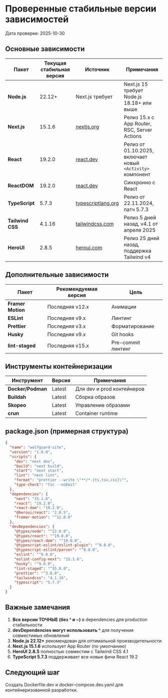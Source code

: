 # Проверенные стабильные версии зависимостей

Дата проверки: 2025-10-30

## Основные зависимости

| Пакет            | Текущая стабильная версия | Источник                                              | Примечания                                                 |
| ---------------- | ------------------------- | ----------------------------------------------------- | ---------------------------------------------------------- |
| **Node.js**      | 22.12+                    | Next.js требует                                       | Next.js 15 требует Node.js 18.18+ или выше                 |
| **Next.js**      | 15.1.6                    | [nextjs.org](https://nextjs.org/docs)                 | Релиз 15.x с App Router, RSC, Server Actions               |
| **React**        | 19.2.0                    | [react.dev](https://react.dev/versions)               | Релиз от 01.10.2025, включает новый `<Activity>` компонент |
| **ReactDOM**     | 19.2.0                    | [react.dev](https://react.dev/versions)               | Синхронно с React                                          |
| **TypeScript**   | 5.7.3                     | [typescriptlang.org](https://www.typescriptlang.org/) | Релиз от 22.11.2024, патч 5.7.3                            |
| **Tailwind CSS** | 4.1.16                    | [tailwindcss.com](https://tailwindcss.com/)           | Релиз 5 дней назад, v4.1 от апреля 2025                    |
| **HeroUI**       | 2.8.5                     | [heroui.com](https://www.heroui.com/)                 | Релиз 25 дней назад, поддержка Tailwind v4                 |

## Дополнительные зависимости

| Пакет             | Рекомендуемая версия | Цель               |
| ----------------- | -------------------- | ------------------ |
| **Framer Motion** | Последняя v12.x      | Анимации           |
| **ESLint**        | Последняя v9.x       | Линтинг            |
| **Prettier**      | Последняя v3.x       | Форматирование     |
| **Husky**         | Последняя v9.x       | Git hooks          |
| **lint-staged**   | Последняя v15.x      | Pre-commit линтинг |

## Инструменты контейнеризации

| Инструмент        | Версия | Примечания                 |
| ----------------- | ------ | -------------------------- |
| **Docker/Podman** | Latest | Для dev и prod контейнеров |
| **Buildah**       | Latest | Сборка образов             |
| **Skopeo**        | Latest | Управление образами        |
| **crun**          | Latest | Container runtime          |

## package.json (примерная структура)

```json
{
  "name": "wolfguard-site",
  "version": "1.0.0",
  "scripts": {
    "dev": "next dev",
    "build": "next build",
    "start": "next start",
    "lint": "next lint",
    "format": "prettier --write \"**/*.{ts,tsx,css}\"",
    "type-check": "tsc --noEmit"
  },
  "dependencies": {
    "next": "15.1.6",
    "react": "19.2.0",
    "react-dom": "19.2.0",
    "@heroui/react": "2.8.5",
    "framer-motion": "^12.0.0"
  },
  "devDependencies": {
    "@types/node": "^22.0.0",
    "@types/react": "^19.0.0",
    "@types/react-dom": "^19.0.0",
    "@typescript-eslint/eslint-plugin": "^8.0.0",
    "@typescript-eslint/parser": "^8.0.0",
    "eslint": "^9.0.0",
    "eslint-config-next": "15.1.6",
    "husky": "^9.0.0",
    "lint-staged": "^15.0.0",
    "prettier": "^3.0.0",
    "tailwindcss": "4.1.16",
    "typescript": "5.7.3"
  }
}
```

## Важные замечания

1. **Все версии ТОЧНЫЕ (без ^ и ~)** в dependencies для production стабильности
2. **devDependencies могут использовать ^** для получения совместимых обновлений
3. **Node.js 22.12+** рекомендован для оптимальной производительности
4. **Next.js 15.1.6** использует App Router (по умолчанию)
5. **HeroUI 2.8.5** полностью совместим с Tailwind CSS 4.1
6. **TypeScript 5.7.3** поддерживает все новые фичи React 19.2

## Следующий шаг

Создать Dockerfile.dev и docker-compose.dev.yaml для контейнеризованной разработки.
